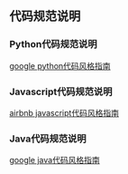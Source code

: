 ## 代码规范说明

### Python代码规范说明

[google python代码风格指南](https://zh-google-styleguide.readthedocs.io/en/latest/google-python-styleguide/contents/)

### Javascript代码规范说明

[airbnb javascript代码风格指南](https://github.com/airbnb/javascript)

### Java代码规范说明

[google java代码风格指南](https://google.github.io/styleguide/javaguide.html)

